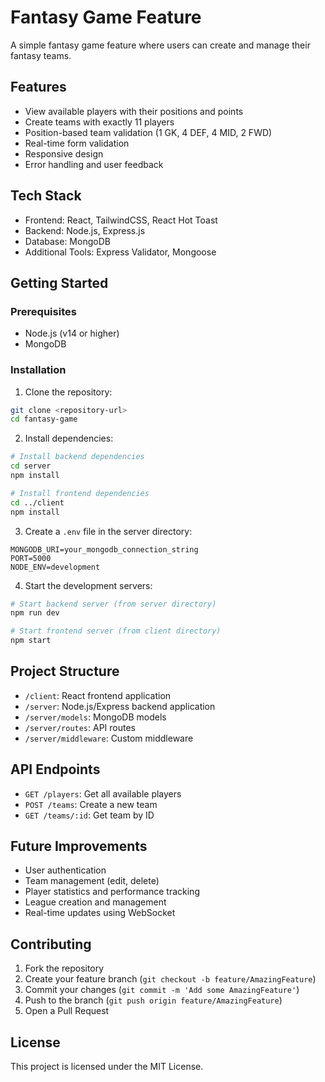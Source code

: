 # Fantasy Game Feature

A simple fantasy game feature where users can create and manage their fantasy teams.

## Features

- View available players with their positions and points
- Create teams with exactly 11 players
- Position-based team validation (1 GK, 4 DEF, 4 MID, 2 FWD)
- Real-time form validation
- Responsive design
- Error handling and user feedback

## Tech Stack

- Frontend: React, TailwindCSS, React Hot Toast
- Backend: Node.js, Express.js
- Database: MongoDB
- Additional Tools: Express Validator, Mongoose

## Getting Started

### Prerequisites

- Node.js (v14 or higher)
- MongoDB

### Installation

1. Clone the repository:
```bash
git clone <repository-url>
cd fantasy-game
```

2. Install dependencies:
```bash
# Install backend dependencies
cd server
npm install

# Install frontend dependencies
cd ../client
npm install
```

3. Create a `.env` file in the server directory:
```
MONGODB_URI=your_mongodb_connection_string
PORT=5000
NODE_ENV=development
```

4. Start the development servers:
```bash
# Start backend server (from server directory)
npm run dev

# Start frontend server (from client directory)
npm start
```

## Project Structure

- `/client`: React frontend application
- `/server`: Node.js/Express backend application
- `/server/models`: MongoDB models
- `/server/routes`: API routes
- `/server/middleware`: Custom middleware

## API Endpoints

- `GET /players`: Get all available players
- `POST /teams`: Create a new team
- `GET /teams/:id`: Get team by ID

## Future Improvements

- User authentication
- Team management (edit, delete)
- Player statistics and performance tracking
- League creation and management
- Real-time updates using WebSocket

## Contributing

1. Fork the repository
2. Create your feature branch (`git checkout -b feature/AmazingFeature`)
3. Commit your changes (`git commit -m 'Add some AmazingFeature'`)
4. Push to the branch (`git push origin feature/AmazingFeature`)
5. Open a Pull Request

## License

This project is licensed under the MIT License.